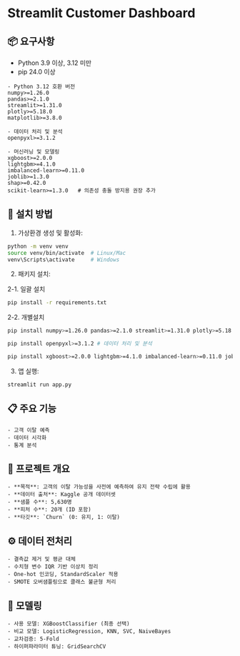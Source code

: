 # Streamlit Customer Dashboard

## 📦 요구사항

- Python 3.9 이상, 3.12 미만
- pip 24.0 이상
```
- Python 3.12 호환 버전
numpy>=1.26.0
pandas>=2.1.0
streamlit>=1.31.0
plotly>=5.18.0
matplotlib>=3.8.0

- 데이터 처리 및 분석
openpyxl>=3.1.2

- 머신러닝 및 모델링
xgboost>=2.0.0
lightgbm>=4.1.0
imbalanced-learn>=0.11.0
joblib>=1.3.0
shap>=0.42.0
scikit-learn>=1.3.0   # 의존성 충돌 방지용 권장 추가
```
## 💾 설치 방법

1. 가상환경 생성 및 활성화:
```bash
python -m venv venv
source venv/bin/activate  # Linux/Mac
venv\Scripts\activate     # Windows
```

2. 패키지 설치:

2-1. 일괄 설치
```bash
pip install -r requirements.txt
```
2-2. 개별설치
```bash
pip install numpy>=1.26.0 pandas>=2.1.0 streamlit>=1.31.0 plotly>=5.18.0 matplotlib>=3.8.0 # 기본 환경
```
```bash
pip install openpyxl>=3.1.2 # 데이터 처리 및 분석
```
```bash
pip install xgboost>=2.0.0 lightgbm>=4.1.0 imbalanced-learn>=0.11.0 joblib>=1.3.0 shap>=0.42.0 scikit-learn>=1.3.0 # 머신러닝 및 모델링
```

3. 앱 실행:
```bash
streamlit run app.py
```

## 📋 주요 기능
```
- 고객 이탈 예측
- 데이터 시각화
- 통계 분석
```


## 🎯 프로젝트 개요
```
- **목적**: 고객의 이탈 가능성을 사전에 예측하여 유지 전략 수립에 활용
- **데이터 출처**: Kaggle 공개 데이터셋
- **샘플 수**: 5,630명
- **피처 수**: 20개 (ID 포함)
- **타깃**: `Churn` (0: 유지, 1: 이탈)

```

## ⚙️ 데이터 전처리
```
- 결측값 제거 및 평균 대체
- 수치형 변수 IQR 기반 이상치 정리
- One-hot 인코딩, StandardScaler 적용
- SMOTE 오버샘플링으로 클래스 불균형 처리

```

## 🧠 모델링
```
- 사용 모델: XGBoostClassifier (최종 선택)
- 비교 모델: LogisticRegression, KNN, SVC, NaiveBayes
- 교차검증: 5-Fold
- 하이퍼파라미터 튜닝: GridSearchCV

```
